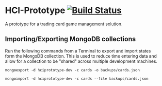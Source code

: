 # HCI-Prototype [![Build Status](https://travis-ci.org/bman4789/HCI-Prototype.svg?branch=master)](https://travis-ci.org/bman4789/HCI-Prototype)
A prototype for a trading card game management solution.

## Importing/Exporting MongoDB collections
Run the following commands from a Terminal to export and import states form the MongoDB collection. This is used to reduce time entering data and allow for a collection to be "shared" across multiple development machines.

```shell
mongoexport -d hciprototype-dev -c cards -o backups/cards.json
```

```shell
mongoimport -d hciprototype-dev -c cards --file backups/cards.json
```
